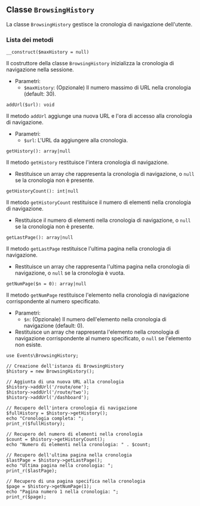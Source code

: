 ## Classe `BrowsingHistory`

La classe `BrowsingHistory`  gestisce la cronologia di navigazione dell'utente.

### Lista dei metodi

```
__construct($maxHistory = null)
```

Il costruttore della classe `BrowsingHistory` inizializza la cronologia di navigazione nella sessione.

* Parametri:
  * `$maxHistory`: (Opzionale) Il numero massimo di URL nella cronologia (default: 30).

```
addUrl($url): void
```

Il metodo `addUrl` aggiunge una nuova URL e l'ora di accesso alla cronologia di navigazione.

* Parametri:
  * `$url`: L'URL da aggiungere alla cronologia.

```
getHistory(): array|null
```

Il metodo `getHistory` restituisce l'intera cronologia di navigazione.

* Restituisce un array che rappresenta la cronologia di navigazione, o `null` se la cronologia non è presente.

```
getHistoryCount(): int|null
```

Il metodo `getHistoryCount` restituisce il numero di elementi nella cronologia di navigazione.

* Restituisce il numero di elementi nella cronologia di navigazione, o `null` se la cronologia non è presente.

```
getLastPage(): array|null
```

Il metodo `getLastPage` restituisce l'ultima pagina nella cronologia di navigazione.

* Restituisce un array che rappresenta l'ultima pagina nella cronologia di navigazione, o `null` se la cronologia è vuota.

```
getNumPage($n = 0): array|null
```

Il metodo `getNumPage` restituisce l'elemento nella cronologia di navigazione corrispondente al numero specificato.

* Parametri:
  * `$n`: (Opzionale) Il numero dell'elemento nella cronologia di navigazione (default: 0).
* Restituisce un array che rappresenta l'elemento nella cronologia di navigazione corrispondente al numero specificato, o `null` se l'elemento non esiste.

```
use Events\BrowsingHistory;

// Creazione dell'istanza di BrowsingHistory
$history = new BrowsingHistory();

// Aggiunta di una nuova URL alla cronologia
$history->addUrl('/route/one');
$history->addUrl('/route/two');
$history->addUrl('/dashboard');

// Recupero dell'intera cronologia di navigazione
$fullHistory = $history->getHistory();
echo "Cronologia completa: ";
print_r($fullHistory);

// Recupero del numero di elementi nella cronologia
$count = $history->getHistoryCount();
echo "Numero di elementi nella cronologia: " . $count;

// Recupero dell'ultima pagina nella cronologia
$lastPage = $history->getLastPage();
echo "Ultima pagina nella cronologia: ";
print_r($lastPage);

// Recupero di una pagina specifica nella cronologia
$page = $history->getNumPage(1);
echo "Pagina numero 1 nella cronologia: ";
print_r($page);
```
